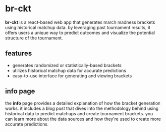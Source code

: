# br-ckt

**br-ckt** is a react-based web app that generates march madness brackets using historical matchup data. by leveraging past tournament results, it offers users a unique way to predict outcomes and visualize the potential structure of the tournament.

## features

- generates randomized or statistically-based brackets
- utilizes historical matchup data for accurate predictions
- easy-to-use interface for generating and viewing brackets

## info page

the **info** page provides a detailed explanation of how the bracket generation works. it includes a blog post that dives into the methodology behind using historical data to predict matchups and create tournament brackets. you can learn more about the data sources and how they're used to create more accurate predictions.
